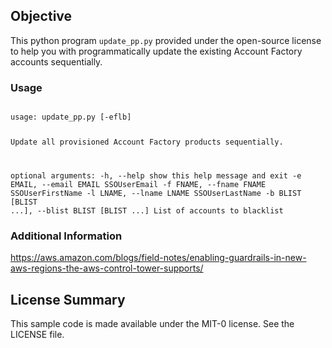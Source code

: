 ## Objective
This python program `update_pp.py` provided under the open-source license to help you with programmatically update the existing Account Factory accounts sequentially. 

### Usage

<code>
usage: update_pp.py [-eflb]

Update all provisioned Account Factory products sequentially.

optional arguments:
  -h, --help            show this help message and exit
  -e EMAIL, --email EMAIL
                        SSOUserEmail
  -f FNAME, --fname FNAME
                        SSOUserFirstName
  -l LNAME, --lname LNAME
                        SSOUserLastName
  -b BLIST [BLIST ...], --blist BLIST [BLIST ...]
                        List of accounts to blacklist
</code>

### Additional Information

https://aws.amazon.com/blogs/field-notes/enabling-guardrails-in-new-aws-regions-the-aws-control-tower-supports/

## License Summary

This sample code is made available under the MIT-0 license. See the LICENSE file.
